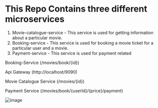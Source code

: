 # This Repo Contains three different microservices
1) Movie-catalogue-service -  This service is used for getting information about a particular movie.
2) Booking-service - This service is used for booking a movie ticket for a particular user and a movie.
3) Payment-service - This service is used for payment related
 
 
Booking-Service (/movies/book/{id})

Api Gateway (http://localhost/9090)

Movie Catalogue Service (/movies/{id})

Payment Service (/movies/book/{userId}/{price}/payment)

![image](https://user-images.githubusercontent.com/31301292/140693409-2f78cd4b-4395-40d6-be7d-c930dd07cc49.png)

